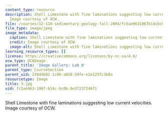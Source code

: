 ```yaml
---
content_type: resource
description: Shell Limestone with fine laminations suggesting low current velocities.
  Image courtesy of OCW.
file: /courses/12-110-sedimentary-geology-fall-2004/fc5ae9631067b14cbc0bbe37237246f1_3.jpg
file_type: image/jpeg
image_metadata:
  caption: Shell Limestone with fine laminations suggesting low current velocities.
  credit: Image courtesy of OCW.
  image-alt: Shell Limestone with fine laminations suggesting low current velocities.
learning_resource_types: []
license: https://creativecommons.org/licenses/by-nc-sa/4.0/
ocw_type: OCWImage
parent_title: 'Image Gallery: Lab 8'
parent_type: CourseSection
parent_uid: 230dd682-1c86-a028-59fe-e2e125fc3b0a
resourcetype: Image
title: 3.jpg
uid: fc5ae963-1067-b14c-bc0b-be37237246f1
---
```

Shell Limestone with fine laminations suggesting low current velocities. Image courtesy of OCW.